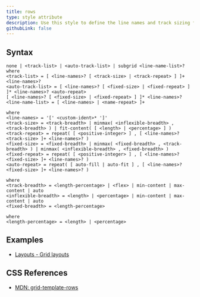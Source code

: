```yaml
---
title: rows
type: style attribute
description: Use this style to define the line names and track sizing functions of the grid rows.
githubLink: false
---
```


## Syntax

```
none | <track-list> | <auto-track-list> | subgrid <line-name-list>?
where
<track-list> = [ <line-names>? [ <track-size> | <track-repeat> ] ]+ <line-names>?
<auto-track-list> = [ <line-names>? [ <fixed-size> | <fixed-repeat> ] ]* <line-names>? <auto-repeat>
[ <line-names>? [ <fixed-size> | <fixed-repeat> ] ]* <line-names>?
<line-name-list> = [ <line-names> | <name-repeat> ]+

where
<line-names> = '[' <custom-ident>* ']'
<track-size> = <track-breadth> | minmax( <inflexible-breadth> , <track-breadth> ) | fit-content( [ <length> | <percentage> ] )
<track-repeat> = repeat( [ <positive-integer> ] , [ <line-names>? <track-size> ]+ <line-names>? )
<fixed-size> = <fixed-breadth> | minmax( <fixed-breadth> , <track-breadth> ) | minmax( <inflexible-breadth> , <fixed-breadth> )
<fixed-repeat> = repeat( [ <positive-integer> ] , [ <line-names>? <fixed-size> ]+ <line-names>? )
<auto-repeat> = repeat( [ auto-fill | auto-fit ] , [ <line-names>? <fixed-size> ]+ <line-names>? )

where
<track-breadth> = <length-percentage> | <flex> | min-content | max-content | auto
<inflexible-breadth> = <length> | <percentage> | min-content | max-content | auto
<fixed-breadth> = <length-percentage>

where
<length-percentage> = <length> | <percentage>
```

## Examples

* [Layouts - Grid layouts](../../storybook/layouts/grid-layouts.md)

## CSS References

* [MDN: grid-template-rows](!https://developer.mozilla.org/en-US/docs/Web/CSS/grid-template-rows)
